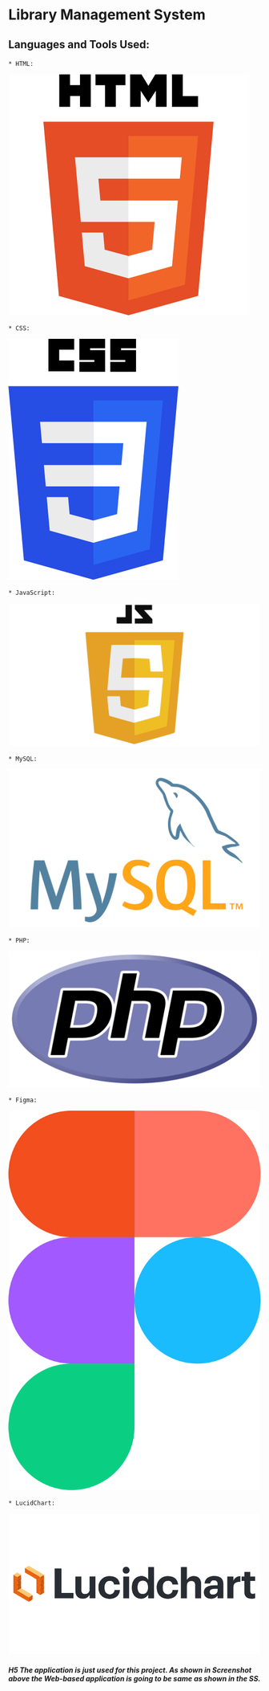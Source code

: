 # Library Management System




## Languages and Tools Used:
    * HTML: 
![alt text](https://github.com/CidNP/LMS/blob/main/html.png "HTML")
 
    * CSS: 
![alt text](https://github.com/CidNP/LMS/blob/main/css.png "CSS")

    * JavaScript: 
![alt text](https://github.com/CidNP/LMS/blob/main/JavaScript-Logo.png "JavaScript")

    * MySQL: 
![alt text](https://github.com/CidNP/LMS/blob/main/MySQL-Logo.png "MySQL")

    * PHP: 
![alt text](https://github.com/CidNP/LMS/blob/main/newphp.svg "PHP")

    * Figma: 
![alt text](https://github.com/CidNP/LMS/blob/main/figma-1-logo-png-transparent.png "Figma")

    * LucidChart: 
![alt text](https://github.com/CidNP/LMS/blob/main/lucidchart-logo-vector.png "LucidChart")


##### H5 The application is just used for this project. As shown in Screenshot above the Web-based application is going to be same as shown in the SS.
